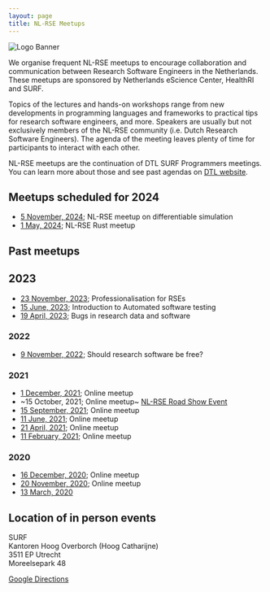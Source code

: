 ```yaml
---
layout: page
title: NL-RSE Meetups
---
```

![Logo Banner](/img/meetups/logo-banner.jpg)

We organise frequent NL-RSE meetups to encourage collaboration and communication between Research Software Engineers in the Netherlands. These meetups are sponsored by Netherlands eScience Center, HealthRI and SURF.

Topics of the lectures and hands-on workshops range from new developments in programming languages
and frameworks to practical tips for research software engineers, and more.
Speakers are usually but not exclusively members of the NL-RSE community (i.e. Dutch Research Software Engineers). The agenda of the meeting leaves plenty of time for participants to interact with each other.

NL-RSE meetups are the continuation of DTL SURF Programmers meetings. You can learn more about those and see past agendas on [DTL website](https://www.dtls.nl/community/meetings/programmers-meetings/).

## Meetups scheduled for 2024
* [5 November, 2024](/events/2024-11-05-meetup); NL-RSE meetup on differentiable simulation
* [1 May, 2024](/events/2024-05-01-meetup); NL-RSE Rust meetup

## Past meetups
## 2023
* [23 November, 2023](/events/2023-11-23-meetup); Professionalisation for RSEs
* [15 June, 2023](/events/2023-06-15-meetup); Introduction to Automated software testing
* [19 April, 2023](/events/2023-04-19-meetup); Bugs in research data and software


### 2022
* [9 November, 2022](/events/2022-11-09-meetup); Should research software be free?

### 2021
* [1 December, 2021](/events/2021-12-01-meetup); Online meetup
* ~15 October, 2021; Online meetup~ [NL-RSE Road Show Event](/events/nl-rse-rse21)
* [15 September, 2021](/events/2021-09-15-meetup); Online meetup
* [11 June, 2021](/events/2021-06-11-meetup); Online meetup
* [21 April, 2021](/events/2021-04-21-meetup); Online meetup
* [11 February, 2021](/events/2021-02-11-meetup); Online meetup

### 2020
* [16 December, 2020](/events/2020-12-16-meetup); Online meetup
* [20 November, 2020](/events/2020-11-20-meetup); Online meetup
* [13 March, 2020](/events/2020-03-13-meetup)

## Location of in person events

SURF <br />
Kantoren Hoog Overborch (Hoog Catharijne) <br />
3511 EP Utrecht <br />
Moreelsepark 48 <br />

[Google Directions](https://www.google.com/maps/dir//Moreelsepark+48,+3511+EP+Utrecht/@52.0890566,5.1112767,17z/data=!4m17!1m7!3m6!1s0x47c66f5cf0744629:0xd26462bf1e621a9a!2sMoreelsepark+48,+3511+EP+Utrecht!3b1!8m2!3d52.0890566!4d5.1134654!4m8!1m0!1m5!1m1!1s0x47c66f5cf0744629:0xd26462bf1e621a9a!2m2!1d5.1134654!2d52.0890566!3e1)
